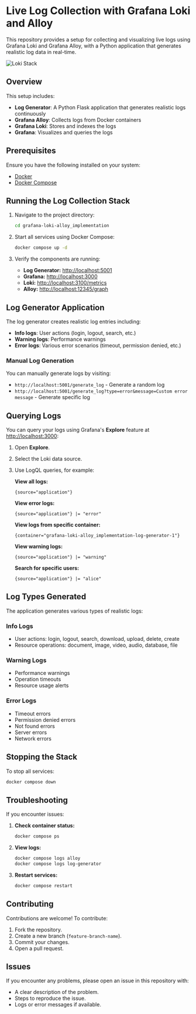 # Live Log Collection with Grafana Loki and Alloy

This repository provides a setup for collecting and visualizing live logs using Grafana Loki and Grafana Alloy, with a Python application that generates realistic log data in real-time.

![Loki Stack](https://grafana.com/media/docs/loki/getting-started-loki-stack-3.png)

## Overview

This setup includes:
- **Log Generator**: A Python Flask application that generates realistic logs continuously
- **Grafana Alloy**: Collects logs from Docker containers
- **Grafana Loki**: Stores and indexes the logs
- **Grafana**: Visualizes and queries the logs

## Prerequisites
Ensure you have the following installed on your system:
- [Docker](https://docs.docker.com/get-docker/)
- [Docker Compose](https://docs.docker.com/compose/install/)

## Running the Log Collection Stack

1. Navigate to the project directory:
   ```sh
   cd grafana-loki-alloy_implementation
   ```

2. Start all services using Docker Compose:
   ```sh
   docker compose up -d
   ```

3. Verify the components are running:
   - **Log Generator:** [http://localhost:5001](http://localhost:5001)
   - **Grafana:** [http://localhost:3000](http://localhost:3000)
   - **Loki:** [http://localhost:3100/metrics](http://localhost:3100/metrics)
   - **Alloy:** [http://localhost:12345/graph](http://localhost:12345/graph)

## Log Generator Application

The log generator creates realistic log entries including:
- **Info logs**: User actions (login, logout, search, etc.)
- **Warning logs**: Performance warnings
- **Error logs**: Various error scenarios (timeout, permission denied, etc.)

### Manual Log Generation

You can manually generate logs by visiting:
- `http://localhost:5001/generate_log` - Generate a random log
- `http://localhost:5001/generate_log?type=error&message=Custom error message` - Generate specific log

## Querying Logs

You can query your logs using Grafana's **Explore** feature at [http://localhost:3000](http://localhost:3000):

1. Open **Explore**.
2. Select the Loki data source.
3. Use LogQL queries, for example:

   **View all logs:**
   ```logql
   {source="application"}
   ```

   **View error logs:**
   ```logql
   {source="application"} |= "error"
   ```

   **View logs from specific container:**
   ```logql
   {container="grafana-loki-alloy_implementation-log-generator-1"}
   ```

   **View warning logs:**
   ```logql
   {source="application"} |= "warning"
   ```

   **Search for specific users:**
   ```logql
   {source="application"} |= "alice"
   ```

## Log Types Generated

The application generates various types of realistic logs:

### Info Logs
- User actions: login, logout, search, download, upload, delete, create
- Resource operations: document, image, video, audio, database, file

### Warning Logs
- Performance warnings
- Operation timeouts
- Resource usage alerts

### Error Logs
- Timeout errors
- Permission denied errors
- Not found errors
- Server errors
- Network errors

## Stopping the Stack

To stop all services:
```sh
docker compose down
```

## Troubleshooting

If you encounter issues:

1. **Check container status:**
   ```sh
   docker compose ps
   ```

2. **View logs:**
   ```sh
   docker compose logs alloy
   docker compose logs log-generator
   ```

3. **Restart services:**
   ```sh
   docker compose restart
   ```

## Contributing

Contributions are welcome! To contribute:
1. Fork the repository.
2. Create a new branch (`feature-branch-name`).
3. Commit your changes.
4. Open a pull request.

## Issues

If you encounter any problems, please open an issue in this repository with:
- A clear description of the problem.
- Steps to reproduce the issue.
- Logs or error messages if available.



